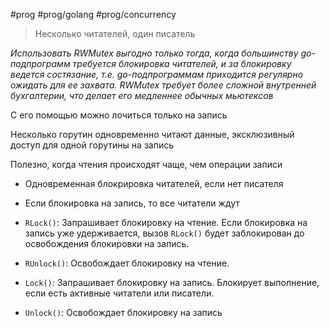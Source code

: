 #prog #prog/golang #prog/concurrency 

>  Несколько читателей, один писатель

*Использовать RWMutex выгодно только тогда, когда большинству go-подпрограмм требуется блокировка читателей, и за блокировку ведется состязание, т.е. go-подпрограммам приходится регулярно ожидать для ее захвата. RWMutex требует бо­лее сложной внутренней бухгалтерии, что делает его медленнее обычных мьютексов*

С его помощью можно лочиться только на запись


Несколько горутин одновременно читают данные, эксклюзивный доступ для одной горутины на запись

Полезно, когда чтения происходят чаще, чем операции записи

- Одновременная блокрировка читателей, если нет писателя
- Если блокировка на запись, то все читатели ждут

- `RLock()`: Запрашивает блокировку на чтение. Если блокировка на запись уже удерживается, вызов `RLock()` будет заблокирован до освобождения блокировки на запись.
- `RUnlock()`: Освобождает блокировку на чтение.
- `Lock()`: Запрашивает блокировку на запись. Блокирует выполнение, если есть активные читатели или писатели.
- `Unlock()`: Освобождает блокировку на запись